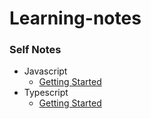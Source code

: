 # Learning-notes

### Self Notes

- Javascript
  - [Getting Started](Javascript/getting-started.md)
- Typescript
  - [Getting Started](Typescript/getting-started.md)
